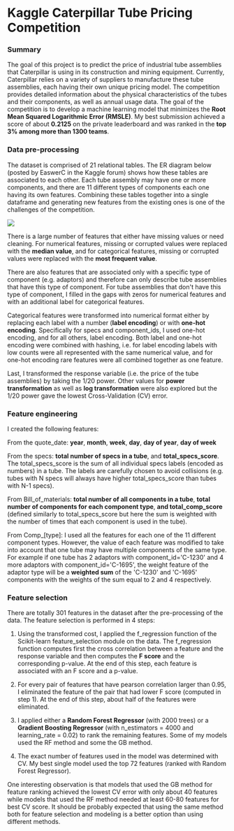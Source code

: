 # **Kaggle Caterpillar Tube Pricing Competition**

### **Summary**

The goal of this project is to predict the price of industrial tube assemblies that Caterpillar is using in its construction and mining equipment. Currently, Caterpillar relies on a variety of suppliers to manufacture these tube assemblies, each having their own unique pricing model. The competition provides detailed information about the physical characteristics of the tubes and their components, as well as annual usage data. The goal of the competition is to develop a machine learning model that minimizes the **Root Mean Squared Logarithmic Error (RMSLE)**. My best submission achieved a score of about **0.2125** on the private leaderboard and was ranked in the **top 3% among more than 1300 teams**.

### **Data pre-processing**

The dataset is comprised of 21 relational tables. The ER diagram below (posted by EaswerC in the Kaggle forum) shows how these tables are associated to each other. Each tube assembly may have one or more components, and there are 11 different types of components each one having its own features. Combining these tables together into a single dataframe and generating new features from the existing ones is one of the challenges of the competition.

 ![](https://kaggle2.blob.core.windows.net/forum-message-attachments/83029/2665/CAT_ER.png?sv=2012-02-12&se=2015-09-09T20%3A22%3A23Z&sr=b&sp=r&sig=cz1jf4%2Fv93MSxLEANFN9pYKdhyg%2FaV9O8%2BPk%2BPpIAOo%3D)

There is a large number of features that either have missing values or need cleaning. For numerical features, missing or corrupted values were replaced with the **median value**, and for categorical features, missing or corrupted values were replaced with the **most frequent value**.

There are also features that are associated only with a specific type of component (e.g. adaptors) and therefore can only describe tube assemblies that have this type of component. For tube assemblies that don't have this type of component, I filled in the gaps with zeros for numerical features and with an additional label for categorical features. 

Categorical features were transformed into numerical format either by replacing each label with a number (**label encoding**) or with **one-hot encoding**. Specifically for specs and component_ids, I used one-hot encoding, and for all others, label encoding. Both label and one-hot encoding were combined with hashing, i.e. for label encoding labels with low counts were all represented with the same numerical value, and for one-hot encoding rare features were all combined together as one feature.

Last, I transformed the response variable (i.e. the price of the tube assemblies) by taking the 1/20 power. Other values for **power transformation** as well as **log transformation** were also explored but the 1/20 power gave the lowest Cross-Validation (CV) error.

### **Feature engineering**

I created the following features:

From the quote_date: **year**, **month**, **week**, **day**, **day of year**, **day of week**

From the specs: **total number of specs in a tube**, and **total_specs_score**. The total_specs_score is the sum of all individual specs labels (encoded as numbers) in a tube. The labels are carefully chosen to avoid collisions (e.g. tubes with N specs will always have higher total_specs_score than tubes with N-1 specs).  

From Bill_of_materials: **total number of all components in a tube**, **total number of components for each component type**, **and total_comp_score** (defined similarly to total_specs_score but here the sum is weighted with the number of times that each component is used in the tube). 

From Comp_[type]: I used all the features for each one of the 11 different component types. However, the value of each feature was modified to take into account that one tube may have multiple components of the same type. For example if one tube has 2 adaptors with component_id='C-1230' and 4 more adaptors with component_id='C-1695', the weight feature of the adaptor type will be a **weighted sum** of the 'C-1230' and 'C-1695' components with the weights of the sum equal to 2 and 4 respectively.

### **Feature selection**

There are totally 301 features in the dataset after the pre-processing of the data. The feature selection is performed in 4 steps:

1. Using the transformed cost, I applied the f_regression function of the Scikit-learn feature_selection module on the data. The f_regression function computes first the cross correlation between a feature and the response variable and then computes the **F score** and the corresponding p-value. At the end of this step, each feature is associated with an F score and a p-value.

2. For every pair of features that have pearson correlation larger than 0.95, I eliminated the feature of the pair that had lower F score (computed in step 1). At the end of this step, about half of the features were eliminated.

3. I applied either a **Random Forest Regressor** (with 2000 trees) or a **Gradient Boosting Regressor** (with n_estimators = 4000 and learning_rate = 0.02) to rank the remaining features. Some of my models used the RF method and some the GB method.

4. The exact number of features used in the model was determined with CV. My best single model used the top 72 features (ranked with Random Forest Regressor).

One interesting observation is that models that used the GB method for feature ranking achieved the lowest CV error with only about 40 features while models that used the RF method needed at least 60-80 features for best CV score. It should be probably expected that using the same method both for feature selection and modeling is a better option than using different methods.
